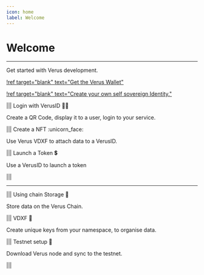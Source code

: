 ```yaml
---
icon: home
label: Welcome
---
```

# Welcome
---
Get started with Verus development.

[!ref target="blank" text="Get the Verus Wallet"](https://verus.io/wallet)


[!ref target="blank" text="Create your own self sovereign Identity."](https://docs.verus.io/verusid/verusid-create.html)

||| Login with VerusID :technologist: 

Create a QR Code, display it to a user, login to your service.

||| Create a NFT :unicorn_face:

Use Verus VDXF to attach data to a VerusID.

||| Launch a Token :heavy_dollar_sign:

Use a VerusID to launch a token

|||

---

||| Using chain Storage :file_folder:

Store data on the Verus Chain.

||| VDXF :key:

Create unique keys from your namespace, to organise data.

||| Testnet setup :test_tube:

Download Verus node and sync to the testnet.

|||